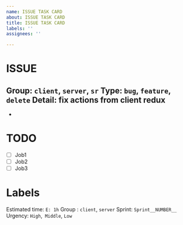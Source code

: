 ```yaml
---
name: ISSUE TASK CARD
about: ISSUE TASK CARD
title: ISSUE TASK CARD
labels: ''
assignees: ''

---
```


# ISSUE
Group: `client`, `server`, `sr`
Type: `bug`, `feature`, `delete`
Detail: fix actions from client redux
 - 
 - 
# TODO
 - [ ] Job1
 - [ ] Job2
-  [ ] Job3

# Labels
Estimated time: `E: 1h`
Group : `client`, `server`
Sprint: `Sprint__NUMBER__`
Urgency: `High`,` Middle`, `Low`
